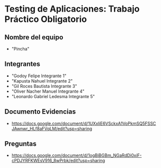 # Testing de Aplicaciones: Trabajo Práctico Obligatorio
## Nombre del equipo
- "Pincha"

## Integrantes
- "Godoy Felipe Integrante 1"
- "Kapusta Nahuel Integrante 2"
- "Gil Roces Bautista Integrante 3"
- "Oliver Nacher Manuel Integrante 4"
- "Leonardo Gabriel Ledesma Integrante 5"

## Documento Evidencias
- https://docs.google.com/document/d/1UXxliE6VSckxA1VoPkmSQ5FSSCJAwnwr_HLf8aFVqLM/edit?usp=sharing 

## Preguntas
- https://docs.google.com/document/d/1ogBiBGBm_NGaRdDi0xiF-cPDJYRFKWEsV916_8wPrbk/edit?usp=sharing 
